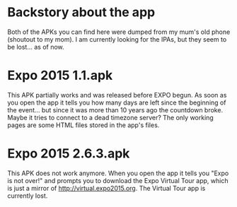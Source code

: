 # Backstory about the app
Both of the APKs you can find here were dumped from my mum's old phone (shoutout to my mom).
I am currently looking for the IPAs, but they seem to be lost... as of now.

# Expo 2015 1.1.apk
This APK partially works and was released before EXPO begun.
As soon as you open the app it tells you how many days are left since the beginning of the event... but since it was more than 10 years ago the countdown broke. Maybe it tries to connect to a dead timezone server?
The only working pages are some HTML files stored in the app's files.

# Expo 2015 2.6.3.apk
This APK does not work anymore. When you open the app it tells you "Expo is not over!" and prompts you to download the Expo Virtual Tour app, which is just a mirror of http://virtual.expo2015.org. The Virtual Tour app is currently lost.